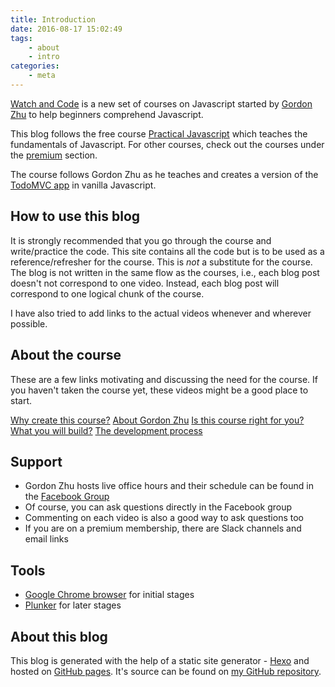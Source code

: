 ```yaml
---
title: Introduction
date: 2016-08-17 15:02:49
tags:
	- about
	- intro
categories:
	- meta
---
```


[Watch and Code](https://watchandcode.com) is a new set of courses on Javascript started by [Gordon Zhu](https://twitter.com/gordon_zhu) to help beginners comprehend Javascript.

This blog follows the free course [Practical Javascript](https://watchandcode.com/courses/practical-javascript) which teaches the fundamentals of Javascript. For other courses, check out the courses under the [premium](http://watchandcode.com/courses) section.

The course follows Gordon Zhu as he teaches and creates a version of the [TodoMVC app](http://todomvc.com) in vanilla Javascript.

## How to use this blog

It is strongly recommended that you go through the course and write/practice the code. This site contains all the code but is to be used as a reference/refresher for the course. This is *not* a substitute for the course. The blog is not written in the same flow as the courses, i.e., each blog post doesn't not correspond to one video. Instead, each blog post will correspond to one logical chunk of the course.

I have also tried to add links to the actual videos whenever and wherever possible.

## About the course

These are a few links motivating and discussing the need for the course. If you haven't taken the course yet, these videos might be a good place to start.

[Why create this course?](https://watchandcode.com/courses/practical-javascript/lectures/896960)
[About Gordon Zhu](https://watchandcode.com/courses/practical-javascript/lectures/900443)
[Is this course right for you?](https://watchandcode.com/courses/practical-javascript/lectures/900182)
[What you will build?](https://watchandcode.com/courses/practical-javascript/lectures/900180)
[The development process](https://watchandcode.com/courses/practical-javascript/lectures/900177)

## Support

- Gordon Zhu hosts live office hours and their schedule can be found in the [Facebook Group](https://www.facebook.com/groups/514043678767094/)
- Of course, you can ask questions directly in the Facebook group
- Commenting on each video is also a good way to ask questions too
- If you are on a premium membership, there are Slack channels and email links

## Tools

- [Google Chrome browser](https://www.google.com/chrome/) for initial stages
- [Plunker](http://plnkr.co) for later stages

## About this blog

This blog is generated with the help of a static site generator - [Hexo](https://hexo.io) and hosted on [GitHub pages](https://pages.github.com). It's source can be found on [my GitHub repository](https://github.com/sriramkswamy/watchandcodejs).
